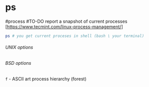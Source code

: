 # ps
#process
#TO-DO 
report a snapshot of current processes
[https://www.tecmint.com/linux-process-management/]

```bash
ps # you get current proceses in shell (bash \ your terminal)
```

###### UNIX options

###### BSD options
` f ` - ASCII art process hierarchy (forest)


